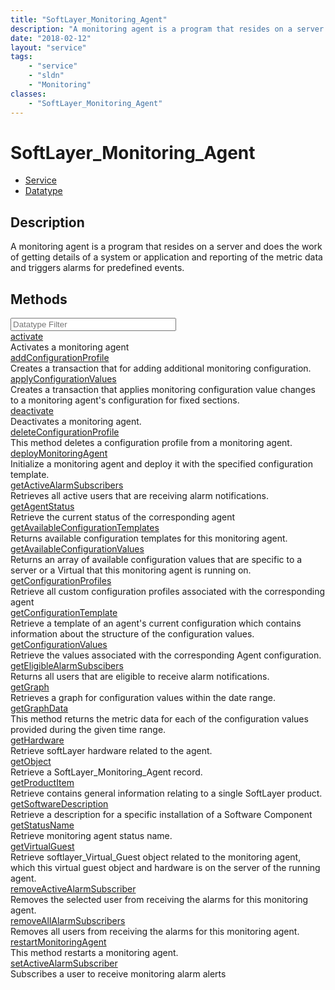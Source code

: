 ```yaml
---
title: "SoftLayer_Monitoring_Agent"
description: "A monitoring agent is a program that resides on a server and does the work of getting details of a system or application... "
date: "2018-02-12"
layout: "service"
tags:
    - "service"
    - "sldn"
    - "Monitoring"
classes:
    - "SoftLayer_Monitoring_Agent"
---
```

# SoftLayer_Monitoring_Agent
<div id='service-datatype'>
    <ul id='sldn-reference-tabs'>
    <li id='service'> <a href='/reference/services/SoftLayer_Monitoring_Agent' >Service</a></li>    <li id='datatype'> <a href='/reference/datatypes/SoftLayer_Monitoring_Agent' >Datatype</a></li>
    </ul>
</div>

## Description
A monitoring agent is a program that resides on a server and does the work of getting details of a system or application and reporting of the metric data and triggers alarms for predefined events. 
        
        
<div id="properties" class="content">
    <h2>Methods</h2>
    <div class="view-filters">
        <div class="clearfix">
            <div class="search-input-box">
                <input placeholder="Datatype Filter" onkeyup="titleSearch(inputId='edit-combine', divId='method-div', elementClass='method-row')" 
                    type="text" id="edit-combine" value="" size="30" maxlength="128" class="form-text">
            </div>
        </div>
    </div>
    <div id="method-div">
            <div class="method-row">
                        <span class='view-field-title'><a href='/reference/services/SoftLayer_Monitoring_Agent/activate'> activate</a> </span>
            <div class='views-field-body'>Activates a monitoring agent</div>
        </div>
            <div class="method-row">
                        <span class='view-field-title'><a href='/reference/services/SoftLayer_Monitoring_Agent/addConfigurationProfile'> addConfigurationProfile</a> </span>
            <div class='views-field-body'>Creates a transaction that for adding additional monitoring configuration.</div>
        </div>
            <div class="method-row">
                        <span class='view-field-title'><a href='/reference/services/SoftLayer_Monitoring_Agent/applyConfigurationValues'> applyConfigurationValues</a> </span>
            <div class='views-field-body'>Creates a transaction that applies monitoring configuration value changes to a monitoring agent's configuration for fixed sections. </div>
        </div>
            <div class="method-row">
                        <span class='view-field-title'><a href='/reference/services/SoftLayer_Monitoring_Agent/deactivate'> deactivate</a> </span>
            <div class='views-field-body'>Deactivates a monitoring agent.</div>
        </div>
            <div class="method-row">
                        <span class='view-field-title'><a href='/reference/services/SoftLayer_Monitoring_Agent/deleteConfigurationProfile'> deleteConfigurationProfile</a> </span>
            <div class='views-field-body'>This method deletes a configuration profile from a monitoring agent.</div>
        </div>
            <div class="method-row">
                        <span class='view-field-title'><a href='/reference/services/SoftLayer_Monitoring_Agent/deployMonitoringAgent'> deployMonitoringAgent</a> </span>
            <div class='views-field-body'>Initialize a monitoring agent and deploy it with the specified configuration template. </div>
        </div>
            <div class="method-row">
                        <span class='view-field-title'><a href='/reference/services/SoftLayer_Monitoring_Agent/getActiveAlarmSubscribers'> getActiveAlarmSubscribers</a> </span>
            <div class='views-field-body'>Retrieves all active users that are receiving alarm notifications.</div>
        </div>
            <div class="method-row">
                        <span class='view-field-title'><a href='/reference/services/SoftLayer_Monitoring_Agent/getAgentStatus'> getAgentStatus</a> </span>
            <div class='views-field-body'>Retrieve the current status of the corresponding agent</div>
        </div>
            <div class="method-row">
                        <span class='view-field-title'><a href='/reference/services/SoftLayer_Monitoring_Agent/getAvailableConfigurationTemplates'> getAvailableConfigurationTemplates</a> </span>
            <div class='views-field-body'>Returns available configuration templates for this monitoring agent.</div>
        </div>
            <div class="method-row">
                        <span class='view-field-title'><a href='/reference/services/SoftLayer_Monitoring_Agent/getAvailableConfigurationValues'> getAvailableConfigurationValues</a> </span>
            <div class='views-field-body'>Returns an array of available configuration values that are specific to a server or a Virtual that this monitoring agent is running on. </div>
        </div>
            <div class="method-row">
                        <span class='view-field-title'><a href='/reference/services/SoftLayer_Monitoring_Agent/getConfigurationProfiles'> getConfigurationProfiles</a> </span>
            <div class='views-field-body'>Retrieve all custom configuration profiles associated with the corresponding agent</div>
        </div>
            <div class="method-row">
                        <span class='view-field-title'><a href='/reference/services/SoftLayer_Monitoring_Agent/getConfigurationTemplate'> getConfigurationTemplate</a> </span>
            <div class='views-field-body'>Retrieve a template of an agent's current configuration which contains information about the structure of the configuration values.</div>
        </div>
            <div class="method-row">
                        <span class='view-field-title'><a href='/reference/services/SoftLayer_Monitoring_Agent/getConfigurationValues'> getConfigurationValues</a> </span>
            <div class='views-field-body'>Retrieve the values associated with the corresponding Agent configuration.</div>
        </div>
            <div class="method-row">
                        <span class='view-field-title'><a href='/reference/services/SoftLayer_Monitoring_Agent/getEligibleAlarmSubscibers'> getEligibleAlarmSubscibers</a> </span>
            <div class='views-field-body'>Returns all users that are eligible to receive alarm notifications.</div>
        </div>
            <div class="method-row">
                        <span class='view-field-title'><a href='/reference/services/SoftLayer_Monitoring_Agent/getGraph'> getGraph</a> </span>
            <div class='views-field-body'>Retrieves a graph for configuration values within the date range.</div>
        </div>
            <div class="method-row">
                        <span class='view-field-title'><a href='/reference/services/SoftLayer_Monitoring_Agent/getGraphData'> getGraphData</a> </span>
            <div class='views-field-body'>This method returns the metric data for each of the configuration values provided during the given time range.</div>
        </div>
            <div class="method-row">
                        <span class='view-field-title'><a href='/reference/services/SoftLayer_Monitoring_Agent/getHardware'> getHardware</a> </span>
            <div class='views-field-body'>Retrieve softLayer hardware related to the agent.</div>
        </div>
            <div class="method-row">
                        <span class='view-field-title'><a href='/reference/services/SoftLayer_Monitoring_Agent/getObject'> getObject</a> </span>
            <div class='views-field-body'>Retrieve a SoftLayer_Monitoring_Agent record.</div>
        </div>
            <div class="method-row">
                        <span class='view-field-title'><a href='/reference/services/SoftLayer_Monitoring_Agent/getProductItem'> getProductItem</a> </span>
            <div class='views-field-body'>Retrieve contains general information relating to a single SoftLayer product.</div>
        </div>
            <div class="method-row">
                        <span class='view-field-title'><a href='/reference/services/SoftLayer_Monitoring_Agent/getSoftwareDescription'> getSoftwareDescription</a> </span>
            <div class='views-field-body'>Retrieve a description for a specific installation of a Software Component</div>
        </div>
            <div class="method-row">
                        <span class='view-field-title'><a href='/reference/services/SoftLayer_Monitoring_Agent/getStatusName'> getStatusName</a> </span>
            <div class='views-field-body'>Retrieve monitoring agent status name.</div>
        </div>
            <div class="method-row">
                        <span class='view-field-title'><a href='/reference/services/SoftLayer_Monitoring_Agent/getVirtualGuest'> getVirtualGuest</a> </span>
            <div class='views-field-body'>Retrieve softlayer_Virtual_Guest object related to the monitoring agent, which this virtual guest object and hardware is on the server of the running agent.</div>
        </div>
            <div class="method-row">
                        <span class='view-field-title'><a href='/reference/services/SoftLayer_Monitoring_Agent/removeActiveAlarmSubscriber'> removeActiveAlarmSubscriber</a> </span>
            <div class='views-field-body'>Removes the selected user from receiving the alarms for this monitoring agent. </div>
        </div>
            <div class="method-row">
                        <span class='view-field-title'><a href='/reference/services/SoftLayer_Monitoring_Agent/removeAllAlarmSubscribers'> removeAllAlarmSubscribers</a> </span>
            <div class='views-field-body'>Removes all users from receiving the alarms for this monitoring agent.</div>
        </div>
            <div class="method-row">
                        <span class='view-field-title'><a href='/reference/services/SoftLayer_Monitoring_Agent/restartMonitoringAgent'> restartMonitoringAgent</a> </span>
            <div class='views-field-body'>This method restarts a monitoring agent.</div>
        </div>
            <div class="method-row">
                        <span class='view-field-title'><a href='/reference/services/SoftLayer_Monitoring_Agent/setActiveAlarmSubscriber'> setActiveAlarmSubscriber</a> </span>
            <div class='views-field-body'>Subscribes a user to receive monitoring alarm alerts</div>
        </div>
        </div>
</div>

